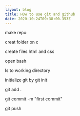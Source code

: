 ```yaml
---
layout: blog
title: HOw to use git and github
date: 2020-10-24T09:38:00.353Z
---
```

make repo

creat folder on c

create files html and css

open bash

ls to working directory

initialize git by git init

git add .

git commit -m "first commit"

git push